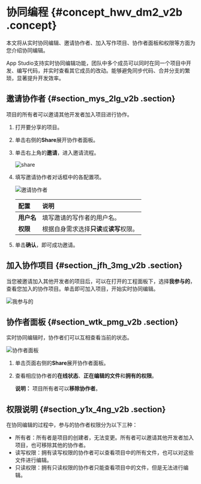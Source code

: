 # 协同编程 {#concept_hwv_dm2_v2b .concept}

本文将从实时协同编辑、邀请协作者、加入写作项目、协作者面板和权限等方面为您介绍协同编辑。

App Studio支持实时协同编辑功能，团队中多个成员可以同时在同一个项目中开发、编写代码，并实时查看其它成员的改动。能够避免同步代码、合并分支的繁琐，显著提升开发效率。  

## 邀请协作者 {#section_mys_2lg_v2b .section}

项目的所有者可以邀请其他开发者加入项目进行协作。

1.  打开要分享的项目。
2.  单击右侧的**Share**展开协作者面板。
3.  单击右上角的**邀请**，进入邀请流程。

    ![share](http://static-aliyun-doc.oss-cn-hangzhou.aliyuncs.com/assets/img/17733/15646523239638_zh-CN.png)

4.  填写邀请协作者对话框中的各配置项。

    ![邀请协作者](http://static-aliyun-doc.oss-cn-hangzhou.aliyuncs.com/assets/img/17733/15646523239639_zh-CN.png)

    |配置|说明|
    |:-|:-|
    |**用户名**|填写邀请的写作者的用户名。|
    |**权限**|根据自身需求选择**只读**或**读写**权限。|

5.  单击**确认**，即可成功邀请。

## 加入协作项目 {#section_jfh_3mg_v2b .section}

当您被邀请加入其他开发者的项目后，可以在打开的工程面板下，选择**我参与的**，查看您加入的协作项目。单击即可加入项目，开始实时协同编辑。

![我参与的](http://static-aliyun-doc.oss-cn-hangzhou.aliyuncs.com/assets/img/17733/15646523239641_zh-CN.png)

## 协作者面板 {#section_wtk_pmg_v2b .section}

实时协同编辑时，协作者们可以互相查看当前的状态。

![协作者面板](http://static-aliyun-doc.oss-cn-hangzhou.aliyuncs.com/assets/img/17733/15646523239640_zh-CN.png)

1.  单击页面右侧的**Share**展开协作者面板。
2.  查看相应协作者的**在线状态**、**正在编辑的文件**和**拥有的权限**。

    **说明：** 项目所有者可以**移除协作者**。


## 权限说明 {#section_y1x_4ng_v2b .section}

在协同编辑的过程中，参与的协作者权限分为以下三种：

-   所有者：所有者是项目的创建者，无法变更。所有者可以邀请其他开发者加入项目，也可移除其他的协作者。
-   读写权限：拥有读写权限的协作者可以查看项目中的所有文件，也可以对这些文件进行编辑。
-   只读权限：拥有只读权限的协作者只能查看项目中的文件，但是无法进行编辑。

